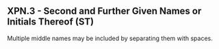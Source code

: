## XPN.3 - Second and Further Given Names or Initials Thereof (ST)

Multiple middle names may be included by separating them with spaces.
